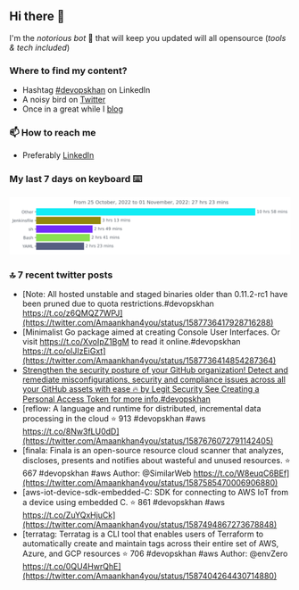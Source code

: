 <!--- [![Hits](https://hits.seeyoufarm.com/api/count/incr/badge.svg?url=https%3A%2F%2Fgithub.com%2Fakhan4u%2Fhit-counter&count_bg=%2379C83D&title_bg=%23555555&icon=&icon_color=%23E7E7E7&title=visits&edge_flat=false)](https://hits.seeyoufarm.com) --->

## Hi there 👋

I'm the _notorious bot_ 🤣 that will keep you updated will all opensource (_tools & tech included_) 

### Where to find my content?

* Hashtag [#devopskhan](https://www.linkedin.com/feed/hashtag/devopskhan) on LinkedIn
* A noisy bird on [Twitter](https://twitter.com/Amaankhan4you)
* Once in a great while I [blog](https://linuxparrot.com) 


### 📫 **How to reach me**

* Preferably [LinkedIn](https://www.linkedin.com/in/amaan-khan-linux-ninja)

### My last 7 days on keyboard ⌨️

<img src="https://github.com/akhan4u/akhan4u/blob/main/images/stat.svg" alt="Amaan's Wakatime Activity!"/>

### 🔝 7 recent twitter posts
<!-- DEVDOJO:START -->
- [Note: All hosted unstable and staged binaries older than 0.11.2-rc1 have been pruned due to quota restrictions.#devopskhan https://t.co/z6QMQZ7WPJ](https://twitter.com/Amaankhan4you/status/1587736417928716288)
- [Minimalist Go package aimed at creating Console User Interfaces. Or visit https://t.co/XvoIpZ1BgM to read it online.#devopskhan https://t.co/olJIzEiGxt](https://twitter.com/Amaankhan4you/status/1587736414854287364)
- [Strengthen the security posture of your GitHub organization! Detect and remediate misconfigurations, security and compliance issues across all your GitHub assets with ease 🔥 by Legit Security See Creating a Personal Access Token for more info.#devopskhan](https://twitter.com/Amaankhan4you/status/1587725052556058626)
- [reflow: A language and runtime for distributed, incremental data processing in the cloud
⭐️ 913
#devopskhan #aws
https://t.co/8Nw3fLU0dD](https://twitter.com/Amaankhan4you/status/1587676072791142405)
- [finala: Finala is an open-source resource cloud scanner that analyzes, discloses, presents and notifies about wasteful and unused resources.
⭐️ 667
#devopskhan #aws
Author: @SimilarWeb
https://t.co/W8euqC6BEf](https://twitter.com/Amaankhan4you/status/1587585470006906880)
- [aws-iot-device-sdk-embedded-C: SDK for connecting to AWS IoT from a device using embedded C.
⭐️ 861
#devopskhan #aws
https://t.co/ZuYQxHjuCk](https://twitter.com/Amaankhan4you/status/1587494867273678848)
- [terratag: Terratag is a CLI tool that enables users of Terraform to automatically create and maintain tags across their entire set of AWS, Azure, and GCP resources
⭐️ 706
#devopskhan #aws
Author: @envZero
https://t.co/0QU4HwrQhE](https://twitter.com/Amaankhan4you/status/1587404264430714880)
<!-- DEVDOJO:END -->

<!-- ![Amaan's GitHub stats](https://github-readme-stats.vercel.app/api?username=akhan4u&count_private=true&show_icons=true&hide=contribs) -->
